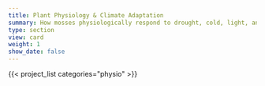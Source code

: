 ```yaml
---
title: Plant Physiology & Climate Adaptation
summary: How mosses physiologically respond to drought, cold, light, and other environmental stressors.
type: section
view: card
weight: 1
show_date: false
---
```

{{< project_list categories="physio" >}}